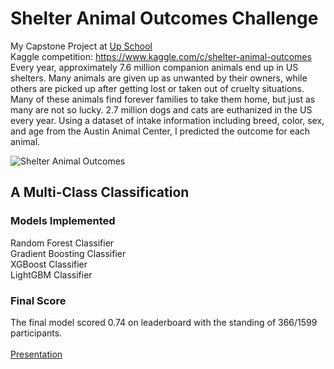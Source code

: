 # Shelter Animal Outcomes Challenge
My Capstone Project at [Up School](https://www.upschool.io/)<br>
Kaggle competition: https://www.kaggle.com/c/shelter-animal-outcomes<br>
Every year, approximately 7.6 million companion animals end up in US shelters. Many animals are given up as unwanted by their owners, while others are picked up after getting lost or taken out of cruelty situations. Many of these animals find forever families to take them home, but just as many are not so lucky. 2.7 million dogs and cats are euthanized in the US every year.
Using a dataset of intake information including breed, color, sex, and age from the Austin Animal Center, I predicted the outcome for each animal.<br>

![Shelter Animal Outcomes](https://miro.medium.com/max/1000/1*akpXxcmwjsXlHz4gMvFEZQ.jpeg)

## A Multi-Class Classification<br>
### Models Implemented
Random Forest Classifier<br>
Gradient Boosting Classifier<br>
XGBoost Classifier<br>
LightGBM Classifier<br>
### Final Score
The final model scored 0.74 on leaderboard with the standing of 366/1599 participants.<br><br>
[Presentation](https://prezi.com/view/xCdAJM5balOhRcoH3y62/)
